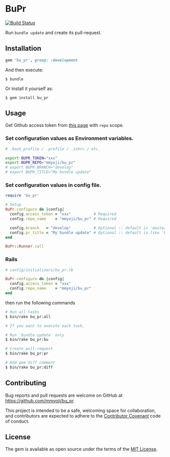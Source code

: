 # BuPr

[![Build Status](https://travis-ci.org/mmyoji/bu_pr.svg?branch=master)](https://travis-ci.org/mmyoji/bu_pr)

Run `bundle update` and create its pull-request.


## Installation

```rb
gem 'bu_pr', group: :development
```

And then execute:

    $ bundle


Or install it yourself as:

    $ gem install bu_pr

## Usage

Get Github access token from [this page](https://github.com/settings/tokens/new) with `repo` scope.


### Set configuration values as Environment variables.

```sh
# .bash_profile / .profile / .zshrc / etc.

export BUPR_TOKEN="xxx"
export BUPR_REPO="mmyoji/bu_pr"
# export BUPR_BRANCH="develop"
# export BUPR_TITLE="My bundle update"
```


### Set configuration values in config file.

```rb
require 'bu_pr'

# Setup
BuPr.configure do |config|
  config.access_token = "xxx"          # Required
  config.repo_name    = "mmyoji/bu_pr" # Required

  config.branch   = "develop"          # Optional :: default is 'master'
  config.pr_title = "My bundle update" # Optional :: default is like 'Bundle update 2016-11-13'
end

BuPr::Runner.call
```

### Rails

```rb
# config/initializers/bu_pr.rb

BuPr.configure do |config|
  config.access_token = "xxx"
  config.repo_name    = "mmyoji/bu_pr"
end
```

then run the following commands

```sh
# Run all tasks
$ bin/rake bu_pr:all

# If you want to execute each task,

# Run `bundle update` only
$ bin/rake bu_pr:bu

# Create pull-request
$ bin/rake bu_pr:pr

# Add gem diff comment
$ bin/rake bu_pr:diff
```


## Contributing

Bug reports and pull requests are welcome on GitHub at https://github.com/mmyoji/bu_pr.

This project is intended to be a safe, welcoming space for collaboration, and contributors are expected to adhere to the [Contributor Covenant](http://contributor-covenant.org) code of conduct.


## License

The gem is available as open source under the terms of the [MIT License](http://opensource.org/licenses/MIT).

